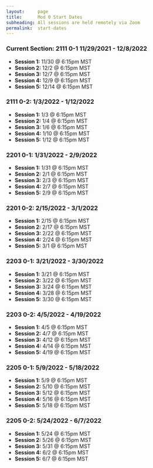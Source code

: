 ```yaml
---
layout:     page
title:      Mod 0 Start Dates
subheading: All sessions are held remotely via Zoom
permalink:  start-dates
---
```


### Current Section: 2111 0-1 11/29/2021 - 12/8/2022
- **Session 1:** 11/30 @ 6:15pm MST
- **Session 2:** 12/2 @ 6:15pm MST
- **Session 3:** 12/7 @ 6:15pm MST
- **Session 4:** 12/9 @ 6:15pm MST
- **Session 5:** 12/14 @ 6:15pm MST

### 2111 0-2: 1/3/2022 - 1/12/2022
- **Session 1:** 1/3 @ 6:15pm MST
- **Session 2:** 1/4 @ 6:15pm MST
- **Session 3:** 1/6 @ 6:15pm MST
- **Session 4:** 1/10 @ 6:15pm MST
- **Session 5:** 1/12 @ 6:15pm MST

### 2201 0-1: 1/31/2022 - 2/9/2022
- **Session 1:** 1/31 @ 6:15pm MST
- **Session 2:** 2/1 @ 6:15pm MST
- **Session 3:** 2/3 @ 6:15pm MST
- **Session 4:** 2/7 @ 6:15pm MST
- **Session 5:** 2/9 @ 6:15pm MST

### 2201 0-2: 2/15/2022 - 3/1/2022
- **Session 1:** 2/15 @ 6:15pm MST
- **Session 2:** 2/17 @ 6:15pm MST
- **Session 3:** 2/22 @ 6:15pm MST
- **Session 4:** 2/24 @ 6:15pm MST
- **Session 5:** 3/1 @ 6:15pm MST

### 2203 0-1: 3/21/2022 - 3/30/2022
- **Session 1:** 3/21 @ 6:15pm MST
- **Session 2:** 3/22 @ 6:15pm MST
- **Session 3:** 3/24 @ 6:15pm MST
- **Session 4:** 3/28 @ 6:15pm MST
- **Session 5:** 3/30 @ 6:15pm MST

### 2203 0-2: 4/5/2022 - 4/19/2022
- **Session 1:** 4/5 @ 6:15pm MST
- **Session 2:** 4/7 @ 6:15pm MST
- **Session 3:** 4/12 @ 6:15pm MST
- **Session 4:** 4/14 @ 6:15pm MST
- **Session 5:** 4/19 @ 6:15pm MST

### 2205 0-1: 5/9/2022 - 5/18/2022
- **Session 1:** 5/9 @ 6:15pm MST
- **Session 2:** 5/10 @ 6:15pm MST
- **Session 3:** 5/12 @ 6:15pm MST
- **Session 4:** 5/16 @ 6:15pm MST
- **Session 5:** 5/18 @ 6:15pm MST

### 2205 0-2: 5/24/2022 - 6/7/2022
- **Session 1:** 5/24 @ 6:15pm MST
- **Session 2:** 5/26 @ 6:15pm MST
- **Session 3:** 5/31 @ 6:15pm MST
- **Session 4:** 6/2 @ 6:15pm MST
- **Session 5:** 6/7 @ 6:15pm MST
